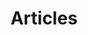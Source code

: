 ---
title: "Articles"
layout: posts
permalink: /articles/
author_profile: false
toc: false
sidebar:
  nav: "docs"
---